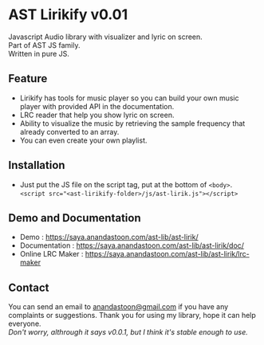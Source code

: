 # AST Lirikify v0.01
Javascript Audio library with visualizer and lyric on screen.<br />
Part of AST JS family.<br />
Written in pure JS.<br />

## Feature
* Lirikify has tools for music player so you can build your own music player with provided API in the documentation.
* LRC reader that help you show lyric on screen.
* Ability to visualize the music by retrieving the sample frequency that already converted to an array.
* You can even create your own playlist.

## Installation
* Just put the JS file on the script tag, put at the bottom of ```<body>```.<br />
```<script src="<ast-lirikify-folder>/js/ast-lirik.js"></script>```

## Demo and Documentation
* Demo : https://saya.anandastoon.com/ast-lib/ast-lirik/
* Documentation : https://saya.anandastoon.com/ast-lib/ast-lirik/doc/
* Online LRC Maker : https://saya.anandastoon.com/ast-lib/ast-lirik/lrc-maker

## Contact
You can send an email to anandastoon@gmail.com if you have any complaints or suggestions. Thank you for using my library, hope it can help everyone.<br />
*Don't worry, althrough it says v0.0.1, but I think it's stable enough to use.*
